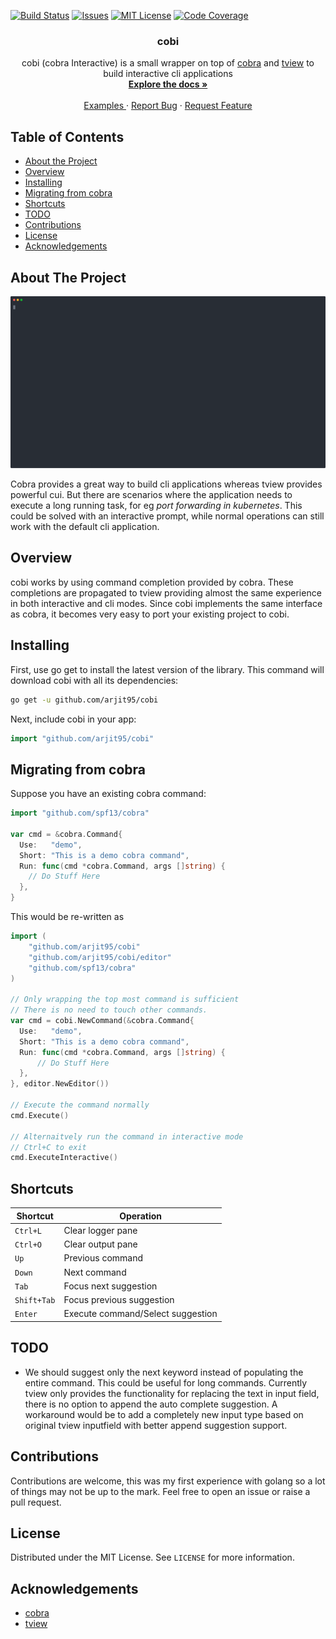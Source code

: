 [![Build Status][build-shield]][build-url]
[![Issues][issues-shield]][issues-url]
[![MIT License][license-shield]][license-url]
[![Code Coverage][coverage-shield]][coverage-url]
<p align="center">
  <h3 align="center">cobi</h3>

  <p align="center">
    cobi (cobra Interactive) is a small wrapper on top of <a href="https://github.com/spf13/cobra">cobra</a> and <a href="https://github.com/rivo/tview">tview</a> to build interactive cli applications
    <br />
    <a href="https://github.com/arjit95/cobi#docs"><strong>Explore the docs »</strong></a>
    <br />
    <br />
    <a href="https://github.com/arjit95/_examples"> Examples </a>
    ·
    <a href="https://github.com/arjit95/cobi/issues">Report Bug</a>
    ·
    <a href="https://github.com/arjit95/cobi/issues">Request Feature</a>
  </p>
</p>

## Table of Contents

* [About the Project](#about-the-project)
* [Overview](#overview)
* [Installing](#installing)
* [Migrating from cobra](#migrating-from-cobra)
* [Shortcuts](#shortcuts)
* [TODO](#todo)
* [Contributions](#contributions)
* [License](#license)
* [Acknowledgements](#acknowledgements)

## About The Project
![cobi Screenshot](_images/screenshot.svg)

Cobra provides a great way to build cli applications whereas tview provides powerful cui. But there are scenarios where the application needs to execute a long running task, for eg _port forwarding in kubernetes_. This could be solved with an interactive prompt, while normal operations can still work with the default cli application.

## Overview
cobi works by using command completion provided by cobra. These completions are propagated to tview providing almost the same experience in both interactive and cli modes. Since cobi implements the same interface as cobra, it becomes very easy to port your existing project to cobi.

## Installing
First, use go get to install the latest version of the library. This command will download cobi with all its dependencies:

```bash
go get -u github.com/arjit95/cobi
```

Next, include cobi in your app:

```go
import "github.com/arjit95/cobi"
```

## Migrating from cobra
Suppose you have an existing cobra command:

```go
import "github.com/spf13/cobra"

var cmd = &cobra.Command{
  Use:   "demo",
  Short: "This is a demo cobra command",
  Run: func(cmd *cobra.Command, args []string) {
    // Do Stuff Here
  },
}
```

This would be re-written as

```go
import (
    "github.com/arjit95/cobi"
    "github.com/arjit95/cobi/editor"
    "github.com/spf13/cobra"
)

// Only wrapping the top most command is sufficient
// There is no need to touch other commands.
var cmd = cobi.NewCommand(&cobra.Command{
  Use:   "demo",
  Short: "This is a demo cobra command",
  Run: func(cmd *cobra.Command, args []string) {
      // Do Stuff Here
  }, 
}, editor.NewEditor())

// Execute the command normally
cmd.Execute()

// Alternaitvely run the command in interactive mode
// Ctrl+C to exit
cmd.ExecuteInteractive()
```

## Shortcuts
| Shortcut    	| Operation                         	|
|-------------	|-----------------------------------	|
| `Ctrl+L`    	| Clear logger pane                 	|
| `Ctrl+O`    	| Clear output pane                 	|
| `Up`        	| Previous command                  	|
| `Down`      	| Next command                      	|
| `Tab`       	| Focus next suggestion             	|
| `Shift+Tab` 	| Focus previous suggestion         	|
| `Enter`     	| Execute command/Select suggestion 	|

## TODO
- We should suggest only the next keyword instead of populating the entire command. This could be useful for long commands. Currently tview only provides the functionality for replacing the text in input field, there is no option to append the auto complete suggestion. A workaround would be to add a completely new input type based on original tview inputfield with better append suggestion support.

## Contributions
Contributions are welcome, this was my first experience with golang so a lot of things may not be up to the mark. Feel free to open an issue or raise a pull request.

## License
Distributed under the MIT License. See `LICENSE` for more information.

## Acknowledgements
- [cobra](https://github.com/spf13/cobra)
- [tview](https://github.com/rivo/tview)

[build-shield]: https://travis-ci.com/arjit95/cobi.svg?branch=main
[build-url]: https://travis-ci.com/arjit95/cobi
[issues-shield]: https://img.shields.io/github/issues/arjit95/cobi.svg
[issues-url]: https://github.com/arjit95/cobi/issues
[license-shield]: https://img.shields.io/github/license/arjit95/cobi.svg
[license-url]: https://github.com/arjit95/cobi/blob/main/LICENSE
[coverage-shield]: https://codecov.io/gh/arjit95/cobi/branch/main/graph/badge.svg
[coverage-url]: https://codecov.io/gh/arjit95/cobi